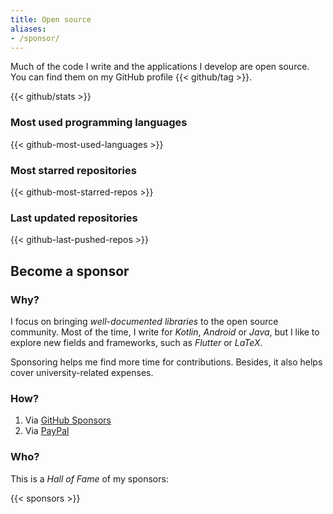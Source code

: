 ```yaml
---
title: Open source
aliases:
- /sponsor/
---
```


Much of the code I write and the applications I develop are open source.
You can find them on my GitHub profile {{< github/tag >}}.

{{< github/stats >}}

### Most used programming languages

{{< github-most-used-languages >}}

### Most starred repositories

{{< github-most-starred-repos >}}

### Last updated repositories

{{< github-last-pushed-repos >}}

## Become a sponsor

### Why?

I focus on bringing _well-documented libraries_ to the open source community.
Most of the time, I write for _Kotlin_, _Android_ or _Java_, but I like to explore new fields and frameworks, such as _Flutter_ or _LaTeX_.

Sponsoring helps me find more time for contributions.
Besides, it also helps cover university-related expenses.

### How?

1. Via [GitHub Sponsors](https://github.com/sponsors/heinrichreimer)
2. Via [PayPal](https://paypal.com/cgi-bin/webscr?cmd=_s-xclick&hosted_button_id=6XPPSCX7MQD3W)

### Who?

This is a _Hall of Fame_ of my sponsors:

{{< sponsors >}}

